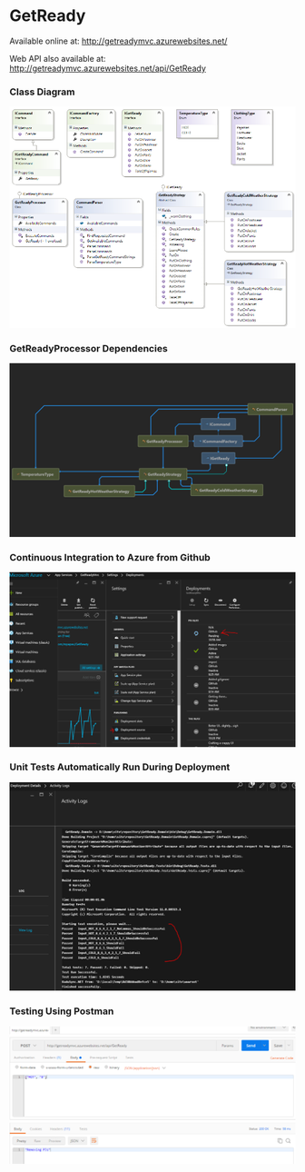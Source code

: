 # GetReady
Available online at:
http://getreadymvc.azurewebsites.net/

Web API also available at:
http://getreadymvc.azurewebsites.net/api/GetReady

### Class Diagram
![Image of Class Diagram](https://github.com/mpapas/GetReady/blob/master/Class%20Diagram.png)

### GetReadyProcessor Dependencies
![Image of GetReadyProcessor Dependencies](https://github.com/mpapas/GetReady/blob/master/Dependencies%20Graph.png)

### Continuous Integration to Azure from Github
![Image of Azure Deployment Source](https://github.com/mpapas/GetReady/blob/master/AzureDeployFromGithub.PNG)

### Unit Tests Automatically Run During Deployment
![Image of Azure Deployment Activity Log](https://github.com/mpapas/GetReady/blob/master/AzureDeployActivityLog.PNG)

### Testing Using Postman
![Image of Postman](https://github.com/mpapas/GetReady/blob/master/Postman.PNG)
